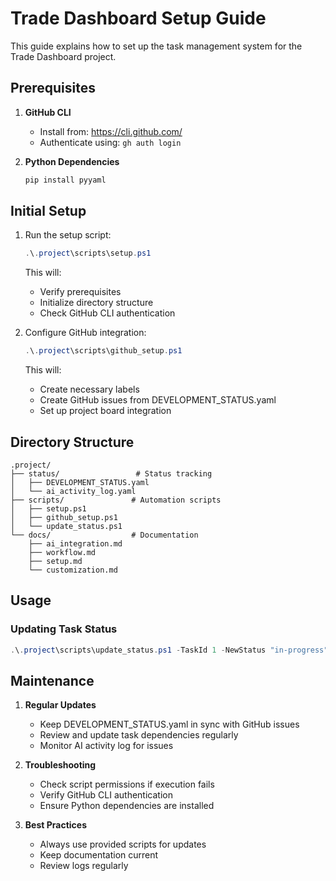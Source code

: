 # Trade Dashboard Setup Guide

This guide explains how to set up the task management system for the Trade Dashboard project.

## Prerequisites

1. **GitHub CLI**
   - Install from: https://cli.github.com/
   - Authenticate using: `gh auth login`

2. **Python Dependencies**
   ```bash
   pip install pyyaml
   ```

## Initial Setup

1. Run the setup script:
   ```powershell
   .\.project\scripts\setup.ps1
   ```
   This will:
   - Verify prerequisites
   - Initialize directory structure
   - Check GitHub CLI authentication

2. Configure GitHub integration:
   ```powershell
   .\.project\scripts\github_setup.ps1
   ```
   This will:
   - Create necessary labels
   - Create GitHub issues from DEVELOPMENT_STATUS.yaml
   - Set up project board integration

## Directory Structure

```plaintext
.project/
├── status/                 # Status tracking
│   ├── DEVELOPMENT_STATUS.yaml
│   └── ai_activity_log.yaml
├── scripts/               # Automation scripts
│   ├── setup.ps1
│   ├── github_setup.ps1
│   └── update_status.ps1
└── docs/                  # Documentation
    ├── ai_integration.md
    ├── workflow.md
    ├── setup.md
    └── customization.md
```

## Usage

### Updating Task Status
```powershell
.\.project\scripts\update_status.ps1 -TaskId 1 -NewStatus "in-progress" -Details "Starting work on architecture"
```

## Maintenance

1. **Regular Updates**
   - Keep DEVELOPMENT_STATUS.yaml in sync with GitHub issues
   - Review and update task dependencies regularly
   - Monitor AI activity log for issues

2. **Troubleshooting**
   - Check script permissions if execution fails
   - Verify GitHub CLI authentication
   - Ensure Python dependencies are installed

3. **Best Practices**
   - Always use provided scripts for updates
   - Keep documentation current
   - Review logs regularly
